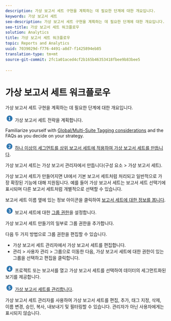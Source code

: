 ```yaml
---
description: 가상 보고서 세트 구현을 계획하는 데 필요한 단계에 대한 개요입니다.
keywords: 가상 보고서 세트
seo-description: 가상 보고서 세트 구현을 계획하는 데 필요한 단계에 대한 개요입니다.
seo-title: 가상 보고서 세트 워크플로우
solution: Analytics
title: 가상 보고서 세트 워크플로우
topic: Reports and Analytics
uuid: 7039029d-f776-4491-a8d7-f1425894eb85
translation-type: tm+mt
source-git-commit: 2fc1a01aced4cf2b165b46353418fbee9b83bee5

---
```



# 가상 보고서 세트 워크플로우

가상 보고서 세트 구현을 계획하는 데 필요한 단계에 대한 개요입니다.

![](assets/step1_icon.png) 가상 보고서 세트 전략을 계획합니다.

Familiarize yourself with [Global/Multi-Suite Tagging considerations](/help/components/vrs/vrs-considerations.md) and the FAQs as you decide on your strategy.

![](assets/step2_icon.png) [하나 이상의 세그먼트를 상위 보고서 세트에 적용하여 가상 보고서 세트를 만듭니다](/help/components/vrs/c-workflow-vrs/vrs-create.md).

가상 보고서 세트는 가상 보고서 관리자에서 만듭니다(구성 요소 &gt; 가상 보고서 세트).

가상 보고서 세트가 만들어지면 UI에서 기본 보고서 세트처럼 처리되고 일반적으로 가장 확장된 기능에 대해 지원됩니다. 예를 들어 가상 보고서 세트는 보고서 세트 선택기에 표시되며 다른 보고서 세트처럼 개별적으로 선택할 수 있습니다.

보고서 세트 이름 옆에 있는 정보 아이콘을 클릭하여 [보고서 세트에 대한 정보를 봅니다](/help/components/vrs/c-workflow-vrs/vrs-view.md).

![](assets/step3_icon.png) 보고서 세트에 대한 [그룹 권한](/help/components/vrs/c-workflow-vrs/vrs-create.md)을 설정합니다.

가상 보고서 세트 만들기의 일부로 그룹 권한을 추가합니다.

다음 두 가지 방법으로 그룹 권한을 편집할 수 있습니다.

* 가상 보고서 세트 관리자에서 가상 보고서 세트를 편집합니다.
* 관리 &gt; 사용자 관리 &gt; 그룹으로 이동한 다음, 가상 보고서 세트에 대한 권한이 있는 그룹을 선택하고 편집을 클릭합니다.

![](assets/step4_icon.png) 프로젝트 또는 보고서를 열고 가상 보고서 세트를 선택하여 데이터의 세그먼트화된 보기를 제공합니다.

![](assets/step5_icon.png) [가상 보고서 세트를 관리합니다](/help/components/vrs/c-workflow-vrs/vrs-manage.md).

가상 보고서 세트 관리자를 사용하여 가상 보고서 세트를 편집, 추가, 태그 지정, 삭제, 이름 변경, 승인, 복사, 내보내기 및 필터링할 수 있습니다. 관리자가 아닌 사용자에게는 표시되지 않습니다.
